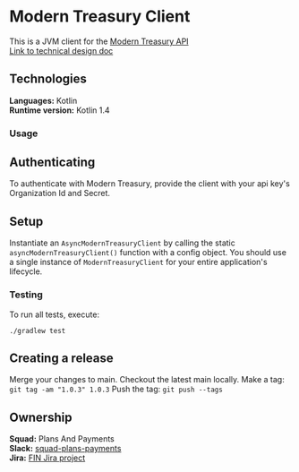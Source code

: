 # Modern Treasury Client

This is a JVM client for the [Modern Treasury API](https://docs.moderntreasury.com/reference)  
[Link to technical design doc](https://docs.google.com/document/d/1jRiC7TdkA88_Wto7dya_EP4Ok6S7McJbvGh6JYIRB6g/edit#)

## Technologies
**Languages:** Kotlin  
**Runtime version:** Kotlin 1.4

### Usage
## Authenticating
To authenticate with Modern Treasury, provide the client with your api key's Organization Id and Secret.

## Setup
Instantiate an `AsyncModernTreasuryClient` by calling the static `asyncModernTreasuryClient()` function with a config object. You should use 
a single instance of `ModernTreasuryClient` for your entire application's lifecycle.

### Testing
To run all tests, execute:
```
./gradlew test
```

## Creating a release
Merge your changes to main. Checkout the latest main locally.
Make a tag: `git tag -am "1.0.3" 1.0.3`
Push the tag: `git push --tags`

## Ownership
**Squad:** Plans And Payments  
**Slack:** [squad-plans-payments](https://classpass.slack.com/archives/CFW7SMMQF)  
**Jira:** [FIN Jira project](https://classpass.atlassian.net/jira/software/c/projects/FIN/issues/)  

